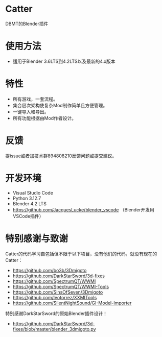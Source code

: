 # Catter
DBMT的Blender插件

# 使用方法
- 适用于Blender 3.6LTS到4.2LTS以及最新的4.x版本

# 特性
- 所有游戏，一套流程。
- 集合层次架构使复杂Mod制作简单且方便管理。
- 一键导入和导出。
- 所有功能根据由Mod作者设计。

# 反馈
提issue或者加技术群894808210反馈问题或提交建议。

# 开发环境
- Visual Studio Code
- Python 3.12.7
- Blender 4.2 LTS
- https://github.com/JacquesLucke/blender_vscode （Blender开发用VSCode插件）

# 特别感谢与致谢
Catter的代码学习自包括但不限于以下项目，没有他们的代码，就没有现在的Catter：
- https://github.com/bo3b/3Dmigoto
- https://github.com/DarkStarSword/3d-fixes
- https://github.com/SpectrumQT/WWMI
- https://github.com/SpectrumQT/WWMI-Tools
- https://github.com/SinsOfSeven/3Dmigoto
- https://github.com/leotorrez/XXMITools
- https://github.com/SilentNightSound/GI-Model-Importer

特别感谢DarkStarSword的原始Blender插件设计！
- https://github.com/DarkStarSword/3d-fixes/blob/master/blender_3dmigoto.py